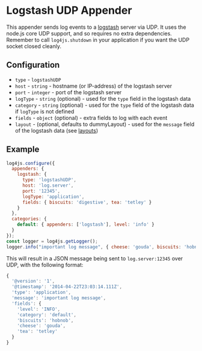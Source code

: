 # Logstash UDP Appender

This appender sends log events to a [logstash](https://www.elastic.co/products/logstash) server via UDP. It uses the node.js core UDP support, and so requires no extra dependencies. Remember to call `log4js.shutdown` in your application if you want the UDP socket closed cleanly.

## Configuration

* `type` - `logstashUDP`
* `host` - `string` - hostname (or IP-address) of the logstash server
* `port` - `integer` - port of the logstash server
* `logType` - `string` (optional) - used for the `type` field in the logstash data
* `category` - `string` (optional) - used for the `type` field of the logstash data if `logType` is not defined
* `fields` - `object` (optional) - extra fields to log with each event
* `layout` - (optional, defaults to dummyLayout) - used for the `message` field of the logstash data (see [layouts](layouts.md))

## Example
```javascript
log4js.configure({
  appenders: {
    logstash: {
      type: 'logstashUDP',
      host: 'log.server',
      port: '12345',
      logType: 'application',
      fields: { biscuits: 'digestive', tea: 'tetley' }
    }
  },
  categories: {
    default: { appenders: ['logstash'], level: 'info' }
  }
});
const logger = log4js.getLogger();
logger.info("important log message", { cheese: 'gouda', biscuits: 'hobnob' });
```
This will result in a JSON message being sent to `log.server:12345` over UDP, with the following format:
```javascript
{
  '@version': '1',
  '@timestamp': '2014-04-22T23:03:14.111Z',
  'type': 'application',
  'message': 'important log message',
  'fields': {
    'level': 'INFO',
    'category': 'default',
    'biscuits': 'hobnob',
    'cheese': 'gouda',
    'tea': 'tetley'
  }
}
```
